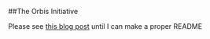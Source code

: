 ##The Orbis Initiative

Please see [this blog post](http://kgeographer.com/the-orbis-initiative-a-pelagios-for-networks/) until I can make a proper README